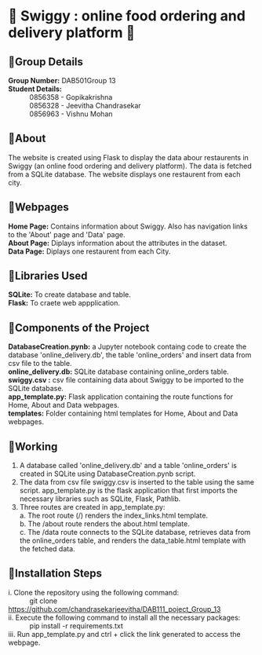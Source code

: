 # 🍔 Swiggy : online food ordering and delivery platform 🍔


##  🍟Group Details

**Group Number:** DAB501Group 13 <br>
**Student Details:** <br>
&nbsp;&nbsp;&nbsp;&nbsp;&nbsp;&nbsp;&nbsp;&nbsp;&nbsp;&nbsp; 0856358 - Gopikakrishna <br>
&nbsp;&nbsp;&nbsp;&nbsp;&nbsp;&nbsp;&nbsp;&nbsp;&nbsp;&nbsp; 0856328 - Jeevitha Chandrasekar <br>
&nbsp;&nbsp;&nbsp;&nbsp;&nbsp;&nbsp;&nbsp;&nbsp;&nbsp;&nbsp; 0856963 - Vishnu Mohan <br>

## 🍟About
The website is created using Flask to display the data abour restaurents in Swiggy (an online food ordering and delivery platform). The data is fetched from a SQLite database. The website displays one  restaurent from each  city. 


## 🍟Webpages
**Home Page:** Contains information about Swiggy. Also has navigation links to the 'About' page and 'Data' page. <br>
**About Page:** Diplays information about the attributes in the dataset. <br>
**Data Page:** Diplays one restaurent from each City.


## 🍟Libraries Used
**SQLite:** To create database and table. <br>
**Flask:** To craete web appplication.  <br>

## 🍟Components of the Project
**DatabaseCreation.pynb:** a Jupyter notebook containg code to create the database 'online_delivery.db', the table 'online_orders' and insert data from csv file to the table.  <br>
**online_delivery.db:** SQLite database containing online_orders table.  <br>
**swiggy.csv :** csv file containing data about Swiggy to be imported to the SQLite database.  <br>
**app_template.py:** Flask application containing the route functions for Home, About and Data webpages.  <br>
**templates:** Folder containing html templates for Home, About and Data webpages. <br>

## 🍟Working
1. A database called  'online_delivery.db' and a table 'online_orders' is created in SQLite using DatabaseCreation.pynb script. 
2. The data from csv file swiggy.csv is inserted to the table using the same script. 
app_template.py is the flask application that first imports the necessary libraries such as SQLite, Flask, Pathlib. 
3. Three routes are created in app_template.py:  <br> 
    a. The root route (/) renders the index_links.html template. <br>
    b. The /about route renders the about.html template. <br>
    c. The /data route connects to the SQLite database, retrieves data from the online_orders table, and renders the data_table.html template with the fetched data. <br>

## 🍟Installation Steps
i. Clone the repository using the following command: <br>
&nbsp;&nbsp;&nbsp;&nbsp;&nbsp;&nbsp;&nbsp;&nbsp;&nbsp;&nbsp; git clone https://github.com/chandrasekarjeevitha/DAB111_poject_Group_13 <br>
ii. Execute the following command to install all the necessary packages: <br>
&nbsp;&nbsp;&nbsp;&nbsp;&nbsp;&nbsp;&nbsp;&nbsp;&nbsp;&nbsp; pip install -r requirements.txt <br>
iii. Run app_template.py and ctrl + click the link generated to access the webpage.  <br>
